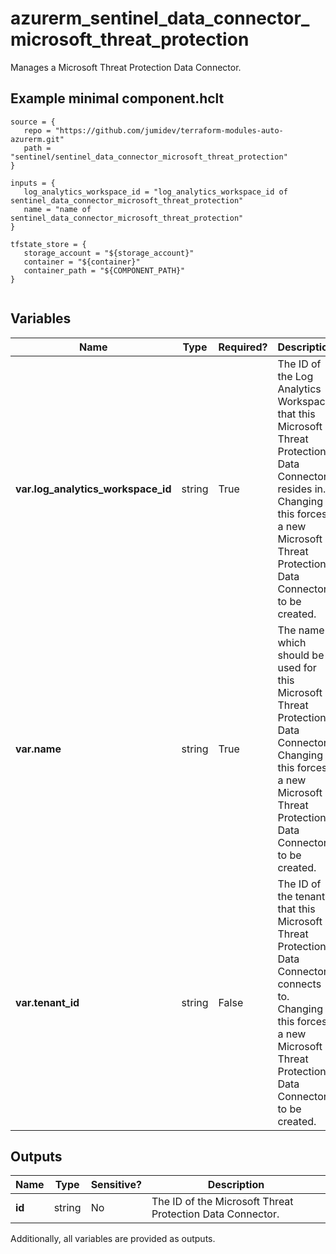 # azurerm_sentinel_data_connector_microsoft_threat_protection

Manages a Microsoft Threat Protection Data Connector.

## Example minimal component.hclt

```hcl
source = {
   repo = "https://github.com/jumidev/terraform-modules-auto-azurerm.git" 
   path = "sentinel/sentinel_data_connector_microsoft_threat_protection" 
}

inputs = {
   log_analytics_workspace_id = "log_analytics_workspace_id of sentinel_data_connector_microsoft_threat_protection" 
   name = "name of sentinel_data_connector_microsoft_threat_protection" 
}

tfstate_store = {
   storage_account = "${storage_account}" 
   container = "${container}" 
   container_path = "${COMPONENT_PATH}" 
}


```

## Variables

| Name | Type | Required? |  Description |
| ---- | ---- | --------- |  ----------- |
| **var.log_analytics_workspace_id** | string | True | The ID of the Log Analytics Workspace that this Microsoft Threat Protection Data Connector resides in. Changing this forces a new Microsoft Threat Protection Data Connector to be created. | 
| **var.name** | string | True | The name which should be used for this Microsoft Threat Protection Data Connector. Changing this forces a new Microsoft Threat Protection Data Connector to be created. | 
| **var.tenant_id** | string | False | The ID of the tenant that this Microsoft Threat Protection Data Connector connects to. Changing this forces a new Microsoft Threat Protection Data Connector to be created. | 



## Outputs

| Name | Type | Sensitive? | Description |
| ---- | ---- | --------- | --------- |
| **id** | string | No  | The ID of the Microsoft Threat Protection Data Connector. | 

Additionally, all variables are provided as outputs.
